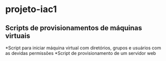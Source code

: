 # projeto-iac1
## Scripts de provisionamentos de máquinas virtuais
*Script para iniciar máquina virtual com diretórios, grupos e usuários com as devidas permissões 
*Script de provisionamento de um servidor web

